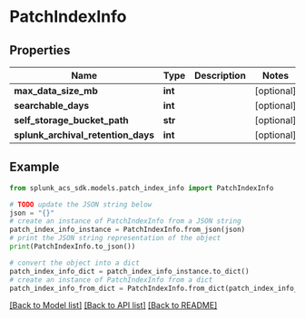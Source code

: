 # PatchIndexInfo


## Properties

Name | Type | Description | Notes
------------ | ------------- | ------------- | -------------
**max_data_size_mb** | **int** |  | [optional] 
**searchable_days** | **int** |  | [optional] 
**self_storage_bucket_path** | **str** |  | [optional] 
**splunk_archival_retention_days** | **int** |  | [optional] 

## Example

```python
from splunk_acs_sdk.models.patch_index_info import PatchIndexInfo

# TODO update the JSON string below
json = "{}"
# create an instance of PatchIndexInfo from a JSON string
patch_index_info_instance = PatchIndexInfo.from_json(json)
# print the JSON string representation of the object
print(PatchIndexInfo.to_json())

# convert the object into a dict
patch_index_info_dict = patch_index_info_instance.to_dict()
# create an instance of PatchIndexInfo from a dict
patch_index_info_from_dict = PatchIndexInfo.from_dict(patch_index_info_dict)
```
[[Back to Model list]](../README.md#documentation-for-models) [[Back to API list]](../README.md#documentation-for-api-endpoints) [[Back to README]](../README.md)


